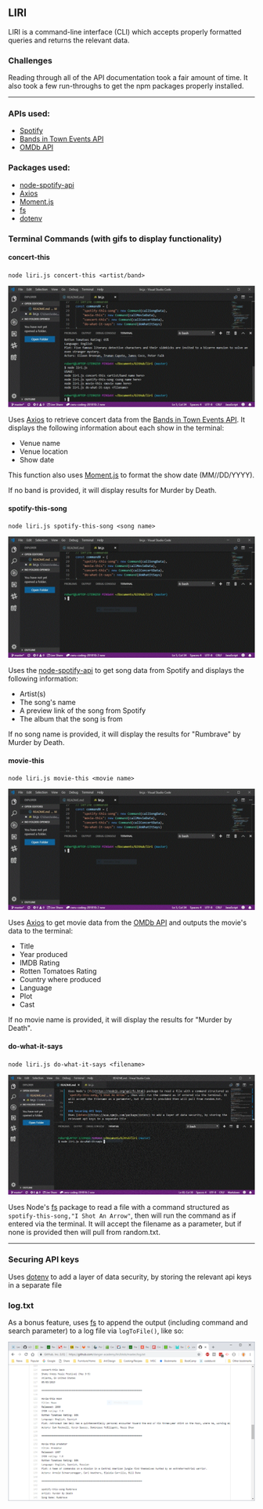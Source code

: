 ## LIRI
LIRI is a command-line interface (CLI) which accepts properly formatted queries and returns the relevant data.

### Challenges
Reading through all of the API documentation took a fair amount of time. It also took a few run-throughs to get the npm packages properly installed. 
***

### APIs used:
* [Spotify](https://developer.spotify.com/documentation/web-api/)
* [Bands in Town Events API](https://manager.bandsintown.com/support/bandsintown-api)
* [OMDb API](http://www.omdbapi.com/)

### Packages used: 
* [node-spotify-api](https://www.npmjs.com/package/node-spotify-api)
* [Axios](https://www.npmjs.com/package/axios)
* [Moment.js](https://www.npmjs.com/package/moment)
* [fs](https://nodejs.org/api/fs.html)
* [dotenv](https://www.npmjs.com/package/dotenv)

### Terminal Commands (with gifs to display functionality)

#### concert-this
`node liri.js concert-this <artist/band>`

![concert-this](assets/images/concert-this.gif)

Uses [Axios](https://www.npmjs.com/package/axios) to retrieve concert data from the [Bands in Town Events API](https://manager.bandsintown.com/support/bandsintown-api). It displays the following information about each show in the terminal:

* Venue name
* Venue location
* Show date

This function also uses [Moment.js](https://www.npmjs.com/package/moment) to format the show date (MM//DD/YYYY).

If no band is provided, it will display results for Murder by Death.

#### spotify-this-song
`node liri.js spotify-this-song <song name>`

![spotify-this-song](assets/images/spotify-this-song.gif)

Uses the [node-spotify-api](https://www.npmjs.com/package/node-spotify-api) to get song data from Spotify and displays the following information:

* Artist(s)
* The song's name
* A preview link of the song from Spotify
* The album that the song is from

If no song name is provided, it will display the results for "Rumbrave" by Murder by Death.

#### movie-this
`node liri.js movie-this <movie name>`

![movie-this](assets/images/movie-this.gif)

Uses [Axios](https://www.npmjs.com/package/axios) to get movie data from the [OMDb API](http://www.omdbapi.com/) and outputs the movie's data to the terminal:

* Title
* Year produced
* IMDB Rating
* Rotten Tomatoes Rating
* Country where produced
* Language
* Plot
* Cast

If no movie name is provided, it will display the results for "Murder by Death".

#### do-what-it-says
`node liri.js do-what-it-says <filename>`

![do-what-it-says](assets/images/do-what-it-says.gif)

Uses Node's [fs](https://nodejs.org/api/fs.html) package to read a file with a command structured as `spotify-this-song,"I Shot An Arrow"`, then will run the command as if entered via the terminal. It will accept the filename as a parameter, but if none is provided then will pull from random.txt.
***

### Securing API keys
Uses [dotenv](https://www.npmjs.com/package/dotenv) to add a layer of data security, by storing the relevant api keys in a separate file 

### log.txt
As a bonus feature, uses [fs](https://nodejs.org/api/fs.html#fs_file_system) to append the output (including command and search parameter) to a log file via `logToFile()`, like so:

![log](assets/images/log.PNG)